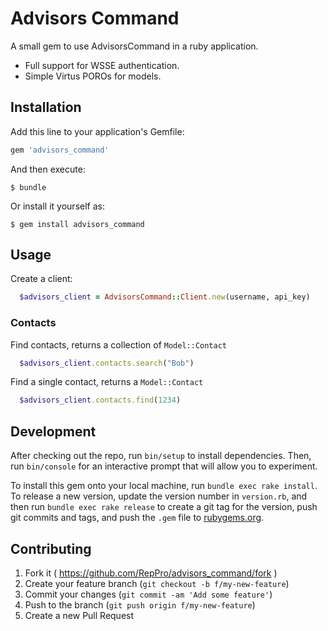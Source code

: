 # Advisors Command

A small gem to use AdvisorsCommand in a ruby application.

* Full support for WSSE authentication.
* Simple Virtus POROs for models.

## Installation

Add this line to your application's Gemfile:

```ruby
gem 'advisors_command'
```

And then execute:

    $ bundle

Or install it yourself as:

    $ gem install advisors_command

## Usage

Create a client:
```ruby
  $advisors_client = AdvisorsCommand::Client.new(username, api_key)
```

### Contacts
Find contacts, returns a collection of `Model::Contact`
```ruby
  $advisors_client.contacts.search("Bob")
```

Find a single contact, returns a `Model::Contact`
```ruby
  $advisors_client.contacts.find(1234)
```


## Development

After checking out the repo, run `bin/setup` to install dependencies. Then, run `bin/console` for an interactive prompt that will allow you to experiment.

To install this gem onto your local machine, run `bundle exec rake install`. To release a new version, update the version number in `version.rb`, and then run `bundle exec rake release` to create a git tag for the version, push git commits and tags, and push the `.gem` file to [rubygems.org](https://rubygems.org).

## Contributing

1. Fork it ( https://github.com/RepPro/advisors_command/fork )
2. Create your feature branch (`git checkout -b f/my-new-feature`)
3. Commit your changes (`git commit -am 'Add some feature'`)
4. Push to the branch (`git push origin f/my-new-feature`)
5. Create a new Pull Request
